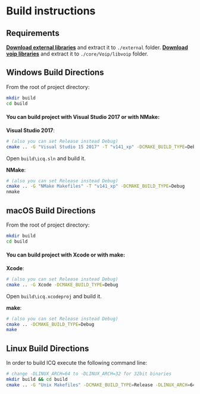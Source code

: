 # Build instructions

## Requirements

**[Download external libraries](https://hb.bizmrg.com/icq-www/external/external.7z)** and extract it to `./external` folder.
**[Download voip libraries](https://icq-www.hb.bizmrg.com/external/voip.zip)** and extract it to `./core/Voip/libvoip` folder.


## Windows Build Directions

From the root of project directory:
```sh
mkdir build
cd build
```

####  You can build project with Visual Studio 2017 or with NMake:
**Visual Studio 2017**:
```sh
# (also you can set Release instead Debug)
cmake .. -G "Visual Studio 15 2017" -T "v141_xp" -DCMAKE_BUILD_TYPE=Debug
```
Open `build\icq.sln` and build it.

**NMake**:
```sh
# (also you can set Release instead Debug)
cmake .. -G "NMake Makefiles" -T "v141_xp" -DCMAKE_BUILD_TYPE=Debug
nmake
```

## macOS Build Directions
From the root of project directory:
```sh
mkdir build
cd build
```

#### You can build project with Xcode or with make:
**Xcode**:
```sh
# (also you can set Release instead Debug)
cmake .. -G Xcode -DCMAKE_BUILD_TYPE=Debug
```
Open `build\icq.xcodeproj` and build it.

**make**:
```sh
# (also you can set Release instead Debug)
cmake .. -DCMAKE_BUILD_TYPE=Debug
make
```

## Linux Build Directions
In order to build ICQ execute the following command line:
```sh
# change -DLINUX_ARCH=64 to -DLINUX_ARCH=32 for 32bit binaries
mkdir build && cd build
cmake .. -G "Unix Makefiles" -DCMAKE_BUILD_TYPE=Release -DLINUX_ARCH=64 && make
```

